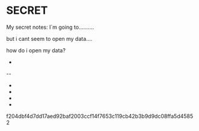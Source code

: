 # SECRET
My secret notes: I`m going to.......... 

but i cant seem to open my data....

how do i open my data?

-
--


-
-
-

-


f204dbf4d7dd17aed92baf2003ccf14f7653c119cb42b3b9d9dc08ffa5d45852

